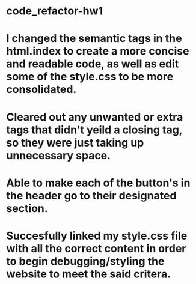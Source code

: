# code_refactor-hw1
# I changed the semantic tags in the html.index to create a more concise and readable code, as well as edit some of the style.css to be more consolidated.
# Cleared out any unwanted or extra tags that didn't yeild a closing tag, so they were just taking up unnecessary space.

# Able to make each of the button's in the header go to their designated section.

# Succesfully linked my style.css file with all the correct content in order to begin debugging/styling the website to meet the said critera. 